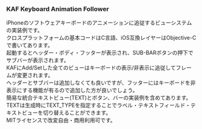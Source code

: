 ### KAF Keyboard Animation Follower
iPhoneのソフトウェアキーボードのアニメーションに追従するビューシステムの実装例です。<br>
クロスプラットフォームの基本コードはC言語、iOS互換レイヤーはObjective-Cで書いてあります。<br>
起動するとヘッダー・ボディ・フッターが表示され、SUB-BARボタンの押下でサブバーが表示されます。<br>
KAFにAdd/Setした全てのビューはキーボードの表示/非表示に追従してフレームが変更されます。<br>
ヘッダーとサブバーは追加しなくても良いですが、フッターにはキーボードを非表示にする機能が有るので追加した方が良いでしょう。<br>
簡易な統合テキストビュー(TEXT)とボタン、バーの実装例を含めてあります。<br>
TEXTは生成時にTEXT_TYPEを指定することでラベル・テキストフィールド・テキストビューを切り替えることができます。<br>
MITライセンスで改変自由・商用利用可です。
